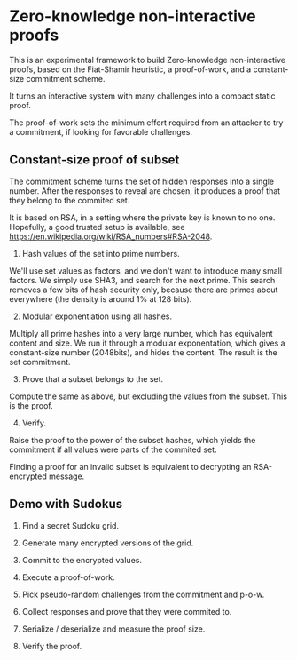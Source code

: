 # Zero-knowledge non-interactive proofs

This is an experimental framework to build Zero-knowledge non-interactive proofs,
based on the Fiat-Shamir heuristic, a proof-of-work, and a constant-size commitment scheme.

It turns an interactive system with many challenges into a compact static proof.

The proof-of-work sets the minimum effort required from an attacker to try a
commitment, if looking for favorable challenges.

## Constant-size proof of subset

The commitment scheme turns the set of hidden responses into a single number.
After the responses to reveal are chosen, it produces a proof that they belong
to the commited set.

It is based on RSA, in a setting where the private key is known to no one.
Hopefully, a good trusted setup is available, see https://en.wikipedia.org/wiki/RSA_numbers#RSA-2048.

1. Hash values of the set into prime numbers.

We'll use set values as factors, and we don't want to introduce many small factors.
We simply use SHA3, and search for the next prime. This search removes a few bits
of hash security only, because there are primes about everywhere (the density is around 1% at 128 bits).

2. Modular exponentiation using all hashes.

Multiply all prime hashes into a very large number, which has equivalent content and size.
We run it through a modular exponentation, which gives a constant-size
number (2048bits), and hides the content. The result is the set commitment.

3. Prove that a subset belongs to the set.

Compute the same as above, but excluding the values from the subset. This is the proof.

4. Verify.

Raise the proof to the power of the subset hashes, which yields the commitment
if all values were parts of the commited set.

Finding a proof for an invalid subset is equivalent to decrypting an
RSA-encrypted message.

## Demo with Sudokus

1. Find a secret Sudoku grid.

2. Generate many encrypted versions of the grid.

3. Commit to the encrypted values.

4. Execute a proof-of-work.

5. Pick pseudo-random challenges from the commitment and p-o-w.

6. Collect responses and prove that they were commited to.

7. Serialize / deserialize and measure the proof size.

8. Verify the proof.
